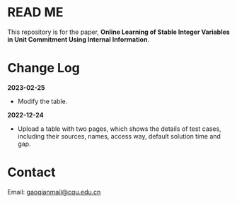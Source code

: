 # READ ME
This repository is for the paper, **Online Learning of Stable Integer Variables in Unit Commitment Using Internal Information**.

# Change Log

**2023-02-25**

- Modify the table.

**2022-12-24**

- Upload a table with two pages, which shows the details of test cases, including their sources, names, access way, default solution time and gap.


# Contact
Email: gaoqianmail@cqu.edu.cn
